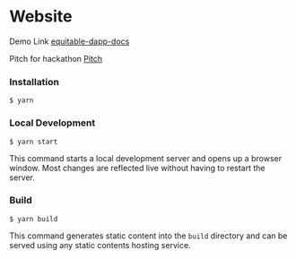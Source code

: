 # Website

Demo Link [equitable-dapp-docs](https://equitable-dapp-docs.onrender.com/)

Pitch for hackathon [Pitch](https://youtu.be/SSSdCwFbaFQ)

### Installation

```
$ yarn
```

### Local Development

```
$ yarn start
```

This command starts a local development server and opens up a browser window. Most changes are reflected live without having to restart the server.

### Build

```
$ yarn build
```

This command generates static content into the `build` directory and can be served using any static contents hosting service.

